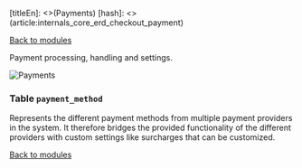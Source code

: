 [titleEn]: <>(Payments)
[hash]: <>(article:internals_core_erd_checkout_payment)

[Back to modules](./../10-modules.md)

Payment processing, handling and settings.

![Payments](./dist/erd-shopware-core-checkout-payment.png)


### Table `payment_method`

Represents the different payment methods from multiple payment providers in the system. It therefore bridges the provided functionality of the different providers with custom settings like surcharges that can be customized.


[Back to modules](./../10-modules.md)
